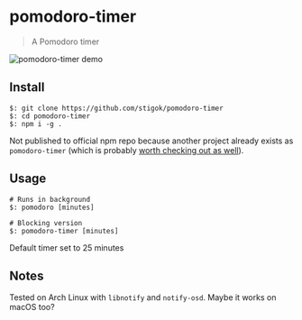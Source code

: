 # pomodoro-timer

> A Pomodoro timer

![pomodoro-timer demo](https://68.media.tumblr.com/dbf0a81df3ce009531fd3f4b8cc98626/tumblr_ohrt1g04ZU1shy4i0o1_400.png)

## Install

    $: git clone https://github.com/stigok/pomodoro-timer
    $: cd pomodoro-timer
    $: npm i -g .

Not published to official npm repo because another project already exists as `pomodoro-timer` (which is probably [worth checking out as well](https://github.com/niftylettuce/pomodoro-timer)).

## Usage

    # Runs in background
    $: pomodoro [minutes]

    # Blocking version
    $: pomodoro-timer [minutes]

Default timer set to 25 minutes

## Notes

Tested on Arch Linux with `libnotify` and `notify-osd`. Maybe it works on macOS too?

